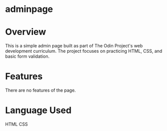 # adminpage

# Overview
This is a simple admin page built as part of The Odin Project's web development curriculum. The project focuses on practicing HTML, CSS, and basic form validation.

# Features
There are no features of the page.

# Language Used
HTML
CSS